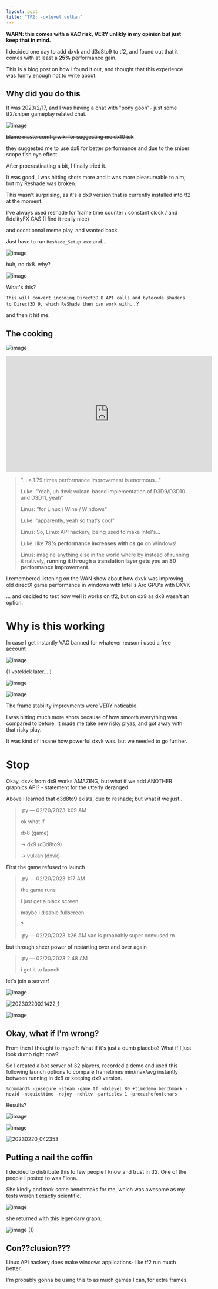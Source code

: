 ```yaml
---
layout: post
title: "TF2: -dxlevel vulkan"
---
```


**WARN: this comes with a VAC risk, VERY unlikly in my opinion but just keep that in mind.**

I decided one day to add dxvk and d3d8to9 to tf2, and found out that it comes with at least a **25%** performance gain.

This is a blog post on how I found it out, and thought that this experience was funny enough not to write about.

## Why did you do this

It was 2023/2/17, and I was having a chat with "pony goon"- just some tf2/sniper gameplay related chat.

![image](https://user-images.githubusercontent.com/24486494/220641288-80b783ee-2d3b-40e3-8b05-e24e00cbb7cb.png)

~~blame mastercomfig wiki for suggesting me dx10 idk~~

they suggested me to use dx8 for better performance and due to the sniper scope fish eye effect.

After procrastinating a bit, I finally tried it.

It was good, I was hitting shots more and it was more pleasureable to aim; but my Reshade was broken.

This wasn't surprising, as it's a dx9 version that is currently installed into tf2 at the moment. 

I've always used reshade for frame time counter / constant clock / and fidelityFX CAS (I find it really nice)

and occationnal meme play, and wanted back. 

Just have to run ``Reshade_Setup.exe`` and...

![image](https://user-images.githubusercontent.com/24486494/226157285-9ebc84f3-374b-41b3-99eb-ca955738ae58.png)

huh, no dx8. why?

![image](https://user-images.githubusercontent.com/24486494/226157317-eaf8e0cb-6060-4446-9256-ac177f8a6efa.png)

What's this?

``This will convert incoming Direct3D 8 API calls and bytecode shaders to Direct3D 9, which ReShade then can work with.``...?

and then it hit me.

## The cooking

![image](https://user-images.githubusercontent.com/24486494/220642103-ba887317-9c7d-4ecd-b32f-990a4ac00950.png)

<iframe width="560" height="315" src="https://www.youtube-nocookie.com/embed/K2m1LfZY_MI?start=814" title="YouTube video player" frameborder="0" allow="accelerometer; autoplay; clipboard-write; encrypted-media; gyroscope; picture-in-picture; web-share" allowfullscreen></iframe>

> "... a 1.79 times performance Improvement is enormous..."
> 
> Luke: "Yeah, uh dxvk vulcan-based implementation of D3D9/D3D10 and D3D11, yeah" 
> 
> Linus: "for Linux / Wine / Windows"
> 
> Luke: "apparently, yeah so that's cool"
> 
> Linus: So, Linux API hackery, being used to make Intel's...
> 
> Luke: like **79% performance increases with cs:go** on Windows!
>
> Linus: imagine anything else in the world where by instead of running it natively, 
> **running it through a translation layer gets you an 80 performance Improvement.**

I remembered listening on the WAN show about how dxvk was improving old directX game performance in windows with Intel's Arc GPU's with DXVK

... and decided to test how well it works on tf2, but on dx9 as dx8 wasn't an option.

# Why is this working

In case I get instantly VAC banned for whatever reason i used a free account

![image](https://user-images.githubusercontent.com/24486494/220643304-60191c52-7745-4db4-be0c-befb5b63b1c4.png)

(1 votekick later....)

![image](https://user-images.githubusercontent.com/24486494/226156761-d5babffe-d817-42a1-966f-e2612b337068.png)

![image](https://user-images.githubusercontent.com/24486494/220644198-9ee02f67-67c8-4e0a-8303-fd471159e46c.png)

The frame stability improvments were VERY noticable.

I was hitting much more shots because of how smooth everything was compared to before; It made me take new risky plyas,
and got away with that risky play.

It was kind of insane how powerful dxvk was. but we needed to go further.

# Stop

Okay, dxvk from dx9 works AMAZING, but what if we add ANOTHER graphics API?
\- statement for the utterly deranged

Above I learned that d3d8to9 exists, due to reshade; but what if we just..

> .py — 02/20/2023 1:09 AM
> 
> ok what if
> 
> dx8 (game) 
> 
> -> dx9 (d3d8to9) 
> 
> -> vulkan (dxvk)

First the game refused to launch

> .py — 02/20/2023 1:17 AM
>
> the game runs
> 
> i just get a black screen
> 
> maybe i disable fullscreen
> 
> ?
> 
> .py — 02/20/2023 1:26 AM
> vac is proabably super convused rn

but through sheer power of restarting over and over again 

> .py — 02/20/2023 2:48 AM
> 
> i got it to launch

let's join a server!

![image](https://user-images.githubusercontent.com/24486494/226156876-20095531-c96b-483d-b8ef-c8e0e233dd1a.png)

![20230220021422_1](https://user-images.githubusercontent.com/24486494/220643857-2c509773-b898-4ffb-a786-b6af84a5045b.jpg)

![image](https://user-images.githubusercontent.com/24486494/226156917-0de9332a-da11-4bc7-95c5-5eb9ecc02c21.png)

## Okay, what if I'm wrong?

From then I thought to myself: What if it's just a dumb placebo? What if I just look dumb right now?

So I created a bot server of 32 players, recorded a demo and used this following launch options to compare frametimes min/max/avg instantly between running in dx8 or keeping dx9 version.

``%command% -insecure -steam -game tf -dxlevel 80 +timedemo benchmark -novid -noquicktime -nojoy -nohltv -particles 1 -precachefontchars``

Results?

![image](https://user-images.githubusercontent.com/24486494/226158411-3477d552-c7a9-4f24-9c75-be7cfd06c4c4.png)

![image](https://user-images.githubusercontent.com/24486494/226158487-71a5f9fc-7011-4bc8-a277-1675f48b2769.png)

![20230220_042353](https://user-images.githubusercontent.com/24486494/226158495-4a347bf4-ec51-4b0e-aadd-6bedaaa6d722.jpg)

## Putting a nail the coffin 

I decided to distribute this to few people I know and trust in tf2. One of the people I posted to was Fiona.

She kindly and took some benchmaks for me, which was awesome as my tests weren't exactly scientific.

![image](https://user-images.githubusercontent.com/24486494/226158682-c447716b-2c94-4474-bcfa-de0304b77775.png)

she returned with this legendary graph.

![image (1)](https://user-images.githubusercontent.com/24486494/226158630-d8eabd19-99ea-49ff-9dd3-1ea4fb739b8b.png)

## Con??clusion??? 

Linux API hackery does make windows applications- like tf2 run much better.

I'm probably gonna be using this to as much games I can, for extra frames.
